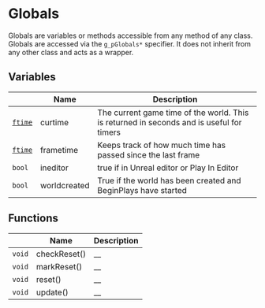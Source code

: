 # Globals

Globals are variables or methods accessible from any method of any class. Globals are accessed via the `g_pGlobals*` specifier. It does not inherit from any other class and acts as a wrapper.

## Variables

|  | Name | Description |
| --- | --- | --- |
| [`ftime`](./typedefs.md) | curtime | The current game time of the world. This is returned in seconds and is useful for timers |
| [`ftime`](./typedefs.md) | frametime | Keeps track of how much time has passed since the last frame |
| `bool` | ineditor | true if in Unreal editor or Play In Editor |
| `bool` | worldcreated | True if the world has been created and BeginPlays have started |

## Functions

|  | Name | Description |
| -- | --- | --- |
| `void` | checkReset() | __ |
| `void` | markReset() | __ |
| `void` | reset() | __ |
| `void` | update() | __ |
